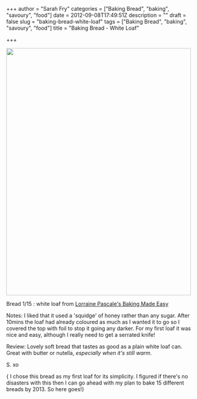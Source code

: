 +++
author = "Sarah Fry"
categories = ["Baking Bread", "baking", "savoury", "food"]
date = 2012-09-08T17:49:51Z
description = ""
draft = false
slug = "baking-bread-white-loaf"
tags = ["Baking Bread", "baking", "savoury", "food"]
title = "Baking Bread - White Loaf"

+++


<a href="https://yayfryday.com/images/2012/09/whiteloaf.jpg"><img class="aligncenter size-full wp-image-1225" title="whiteloaf" src="https://yayfryday.com/images/2012/09/whiteloaf.jpg" alt="" width="490" height="654" /></a>

Bread 1/15 : white loaf from <a href="http://www.amazon.co.uk/Baking-Made-Easy-Lorraine-Pascale/dp/0007275943/ref=sr_1_1?ie=UTF8&amp;qid=1347122133&amp;sr=8-1" target="_blank">Lorraine Pascale's Baking Made Easy</a>

Notes: I liked that it used a 'squidge' of honey rather than any sugar. After 10mins the loaf had already coloured as much as I wanted it to go so I covered the top with foil to stop it going any darker. For my first loaf it was nice and easy, although I really need to get a serrated knife!

Review: Lovely soft bread that tastes as good as a plain white loaf can. Great with butter or nutella, <em>especially when it's still warm</em>.

S. xo

{ I chose this bread as my first loaf for its simplicity. I figured if there's no disasters with this then I can go ahead with my plan to bake 15 different breads by 2013. So here goes!}

